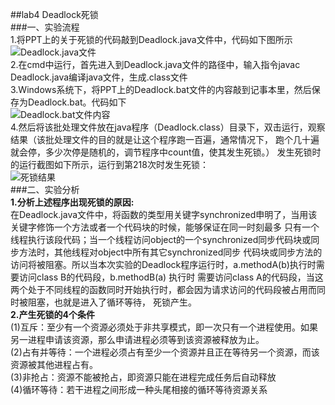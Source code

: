 ##lab4 Deadlock死锁  
###一、实验流程  
1.将PPT上的关于死锁的代码敲到Deadlock.java文件中，代码如下图所示
![Deadlock.java文件](https://ooo.0o0.ooo/2016/11/01/5818768cb3e4c.jpg)  
2.在cmd中运行，首先进入到Deadlock.java文件的路径中，输入指令javac Deadlock.java编译java文件，生成.class文件  
3.Windows系统下，将PPT上的Deadlock.bat文件的内容敲到记事本里，然后保存为Deadlock.bat。代码如下  
![Deadlock.bat文件内容](https://ooo.0o0.ooo/2016/11/01/5818768ca2142.png)  
4.然后将该批处理文件放在java程序（Deadlock.class）目录下，双击运行，观察结果（该批处理文件的目的就是让这个程序跑一百遍，通常情况下，
跑个几十遍就会停，多少次停是随机的，调节程序中count值，使其发生死锁。）
发生死锁时的运行截图如下所示，运行到第218次时发生死锁：  
![死锁结果](https://ooo.0o0.ooo/2016/11/01/58187aec70771.png)  
###二、实验分析  
**1.分析上述程序出现死锁的原因:**  
在Deadlock.java文件中，将函数的类型用关键字synchronized申明了，当用该关键字修饰一个方法或者一个代码块的时候，能够保证在同一时刻最多
只有一个线程执行该段代码；当一个线程访问object的一个synchronized同步代码块或同步方法时，其他线程对object中所有其它synchronized同步
代码块或同步方法的访问将被阻塞。所以当本次实验的Deadlock程序运行时，a.methodA(b)执行时需要访问class B的代码段，b.methodB(a) 执行时
需要访问class A的代码段，当这两个处于不同线程的函数同时开始执行时，都会因为请求访问的代码段被占用而同时被阻塞，也就是进入了循环等待，
死锁产生。  
**2.产生死锁的4个条件**  
(1)互斥：至少有一个资源必须处于非共享模式，即一次只有一个进程使用。如果另一进程申请该资源，那么申请进程必须等到该资源被释放为止。  
(2)占有并等待：一个进程必须占有至少一个资源并且正在等待另一个资源，而该资源被其他进程占有。  
(3)非抢占：资源不能被抢占，即资源只能在进程完成任务后自动释放  
(4)循环等待：若干进程之间形成一种头尾相接的循环等待资源关系

